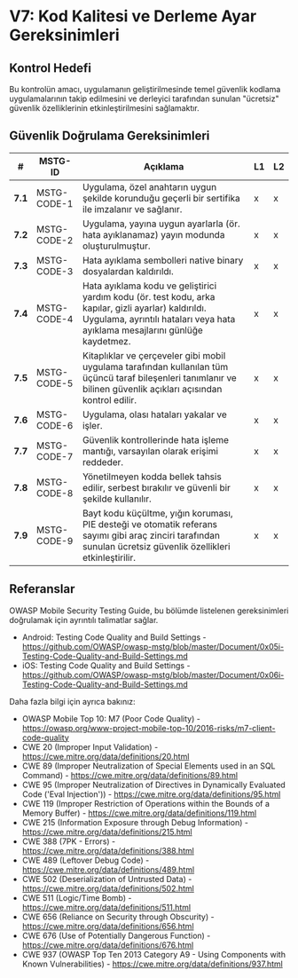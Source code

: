 # V7: Kod Kalitesi ve Derleme Ayar Gereksinimleri

## Kontrol Hedefi

Bu kontrolün amacı, uygulamanın geliştirilmesinde temel güvenlik kodlama uygulamalarının takip edilmesini ve derleyici tarafından sunulan "ücretsiz" güvenlik özelliklerinin etkinleştirilmesini sağlamaktır.

## Güvenlik Doğrulama Gereksinimleri

| # | MSTG-ID | Açıklama | L1 | L2 |
| -- | ---------- | ---------------------- | - | - |
| **7.1** | MSTG-CODE-1 | Uygulama, özel anahtarın uygun şekilde korunduğu geçerli bir sertifika ile imzalanır ve sağlanır. | x | x |
| **7.2** | MSTG-CODE-2 | Uygulama, yayına uygun ayarlarla (ör. hata ayıklanamaz) yayın modunda oluşturulmuştur. | x | x |
| **7.3** | MSTG-CODE-3 | Hata ayıklama sembolleri  native binary dosyalardan kaldırıldı. | x | x |
| **7.4** | MSTG-CODE-4 | Hata ayıklama kodu ve geliştirici yardım kodu (ör. test kodu, arka kapılar, gizli ayarlar) kaldırıldı. Uygulama, ayrıntılı hataları veya hata ayıklama mesajlarını günlüğe kaydetmez. | x | x |
| **7.5** | MSTG-CODE-5 | Kitaplıklar ve çerçeveler gibi mobil uygulama tarafından kullanılan tüm üçüncü taraf bileşenleri tanımlanır ve bilinen güvenlik açıkları açısından kontrol edilir. | x | x |
| **7.6** | MSTG-CODE-6 | Uygulama, olası hataları yakalar ve işler. | x | x |
| **7.7** | MSTG-CODE-7 | Güvenlik kontrollerinde hata işleme mantığı, varsayılan olarak erişimi reddeder. | x | x |
| **7.8** | MSTG-CODE-8 | Yönetilmeyen kodda bellek tahsis edilir, serbest bırakılır ve güvenli bir şekilde kullanılır. | x | x |
| **7.9** | MSTG-CODE-9 | Bayt kodu küçültme, yığın koruması, PIE desteği ve otomatik referans sayımı gibi araç zinciri tarafından sunulan ücretsiz güvenlik özellikleri etkinleştirilir. | x | x |

## Referanslar

OWASP Mobile Security Testing Guide, bu bölümde listelenen gereksinimleri doğrulamak için ayrıntılı talimatlar sağlar.

- Android: Testing Code Quality and Build Settings - <https://github.com/OWASP/owasp-mstg/blob/master/Document/0x05i-Testing-Code-Quality-and-Build-Settings.md>
- iOS: Testing Code Quality and Build Settings - <https://github.com/OWASP/owasp-mstg/blob/master/Document/0x06i-Testing-Code-Quality-and-Build-Settings.md>

Daha fazla bilgi için ayrıca bakınız:

- OWASP Mobile Top 10: M7 (Poor Code Quality) - <https://owasp.org/www-project-mobile-top-10/2016-risks/m7-client-code-quality>
- CWE 20 (Improper Input Validation) - <https://cwe.mitre.org/data/definitions/20.html>
- CWE 89 (Improper Neutralization of Special Elements used in an SQL Command) - <https://cwe.mitre.org/data/definitions/89.html>
- CWE 95 (Improper Neutralization of Directives in Dynamically Evaluated Code ('Eval Injection')) - <https://cwe.mitre.org/data/definitions/95.html>
- CWE 119 (Improper Restriction of Operations within the Bounds of a Memory Buffer) - <https://cwe.mitre.org/data/definitions/119.html>
- CWE 215 (Information Exposure through Debug Information) - <https://cwe.mitre.org/data/definitions/215.html>
- CWE 388 (7PK - Errors) - <https://cwe.mitre.org/data/definitions/388.html>
- CWE 489 (Leftover Debug Code) - <https://cwe.mitre.org/data/definitions/489.html>
- CWE 502 (Deserialization of Untrusted Data) - <https://cwe.mitre.org/data/definitions/502.html>
- CWE 511 (Logic/Time Bomb) - <https://cwe.mitre.org/data/definitions/511.html>
- CWE 656 (Reliance on Security through Obscurity) - <https://cwe.mitre.org/data/definitions/656.html>
- CWE 676 (Use of Potentially Dangerous Function)  - <https://cwe.mitre.org/data/definitions/676.html>
- CWE 937 (OWASP Top Ten 2013 Category A9 - Using Components with Known Vulnerabilities) - <https://cwe.mitre.org/data/definitions/937.html>
